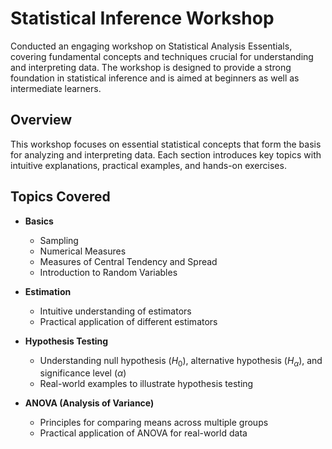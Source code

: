 # Statistical Inference Workshop

Conducted an engaging workshop on Statistical Analysis Essentials, covering fundamental concepts and techniques crucial for understanding and interpreting data. The workshop is designed to provide a strong foundation in statistical inference and is aimed at beginners as well as intermediate learners.

## Overview

This workshop focuses on essential statistical concepts that form the basis for analyzing and interpreting data. Each section introduces key topics with intuitive explanations, practical examples, and hands-on exercises.

## Topics Covered

- **Basics**
  - Sampling
  - Numerical Measures
  - Measures of Central Tendency and Spread
  - Introduction to Random Variables

- **Estimation**
  - Intuitive understanding of estimators
  - Practical application of different estimators

- **Hypothesis Testing**
  - Understanding null hypothesis ($H_0$), alternative hypothesis ($H_\alpha$), and significance level ($\alpha$)
  - Real-world examples to illustrate hypothesis testing

- **ANOVA (Analysis of Variance)**
  - Principles for comparing means across multiple groups
  - Practical application of ANOVA for real-world data



